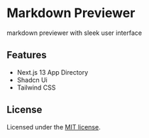 # Markdown Previewer

markdown previewer with sleek user interface

## Features

- Next.js 13 App Directory
- Shadcn Ui
- Tailwind CSS


## License

Licensed under the [MIT license](https://github.com/shadcn/ui/blob/main/LICENSE.md).
